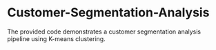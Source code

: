 # Customer-Segmentation-Analysis
The provided code demonstrates a customer segmentation analysis pipeline using K-means clustering.
